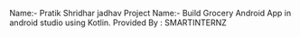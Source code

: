 Name:- Pratik Shridhar jadhav
Project Name:- Build Grocery Android App in android studio using Kotlin. 
Provided By : SMARTINTERNZ 

